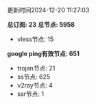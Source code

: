 更新时间2024-12-20 11:27:03

**总订阅: 23**
**总节点: 5958**
- vless节点: 15

**google ping有效节点: 651**
- trojan节点: 21
- ss节点: 625
- v2ray节点: 4
- ssr节点: 1
